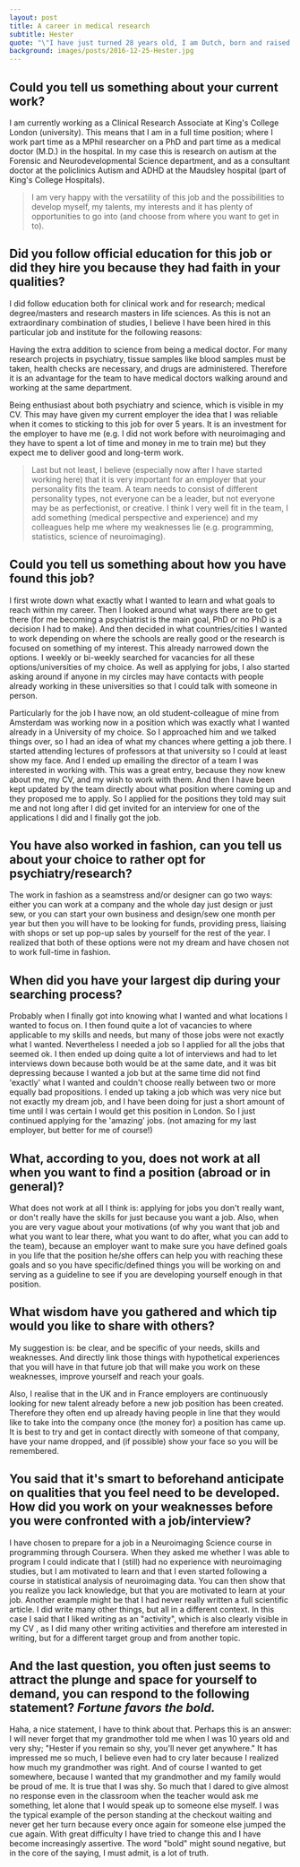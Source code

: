 ```yaml
---
layout: post
title: A career in medical research
subtitle: Hester
quote: "\"I have just turned 28 years old, I am Dutch, born and raised in the south of the Netherlands. I am a passionate dancer and love reading any genre books, eat with friends and family, visit art galleries or exhibitions. I enjoy very much creating and sewing clothes for which I have learned the skills from my grandmother and also during a one-year internship in a haute couture sewing atelier in Paris (Maison Adeline André).\""
background: images/posts/2016-12-25-Hester.jpg
---
```


## Could you tell us something about your current work?

I am currently working as a Clinical Research Associate at King's College London (university). This means that I am in a full time position; where I work part time as a MPhil researcher on a PhD and part time as a medical doctor (M.D.) in the hospital. In my case this is research on autism at the Forensic and Neurodevelopmental Science department, and as a consultant doctor at the policlinics Autism and ADHD at the Maudsley hospital (part of King's College Hospitals).

> I am very happy with the versatility of this job and the possibilities to develop myself, my talents, my interests and it has plenty of opportunities to go into (and choose from where you want to get in to).

## Did you follow official education for this job or did they hire you because they had faith in your qualities?

I did follow education both for clinical work and for research; medical degree/masters and research masters in life sciences. As this is not an extraordinary combination of studies, I believe I have been hired in this particular job and institute for the following reasons:

Having the extra addition to science from being a medical doctor. For many research projects in psychiatry, tissue samples like blood samples must be taken, health checks are necessary, and drugs are administered. Therefore it is an advantage for the team to have medical doctors walking around and working at the same department.

Being enthusiast about both psychiatry and science, which is visible in my CV. This may have given my current employer the idea that I was reliable when it comes to sticking to this job for over 5 years. It is an investment for the employer to have me (e.g. I did not work before with neuroimaging and they have to spent a lot of time and money in me to train me) but they expect me to deliver good and long-term work.

> Last but not least, I believe (especially now after I have started working here) that it is very important for an employer that your personality fits the team. A team needs to consist of different personality types, not everyone can be a leader, but not everyone may be as perfectionist, or creative. I think I very well fit in the team, I add something (medical perspective and experience) and my colleagues help me where my weaknesses lie (e.g. programming, statistics, science of neuroimaging).

## Could you tell us something about how you have found this job?

I first wrote down what exactly what I wanted to learn and what goals to reach within my career. Then I looked around what ways there are to get there (for me becoming a psychiatrist is the main goal, PhD or no PhD is a decision I had to make). And then decided in what countries/cities I wanted to work depending on where the schools are really good or the research is focused on something of my interest. This already narrowed down the options. I weekly or bi-weekly searched for vacancies for all these options/universities of my choice. As well as applying for jobs, I also started asking around if anyone in my circles may have contacts with people already working in these universities so that I could talk with someone in person.

Particularly for the job I have now, an old student-colleague of mine from Amsterdam was working now in a position which was exactly what I wanted already in a University of my choice. So I approached him and we talked things over, so I had an idea of what my chances where getting a job there. I started attending lectures of professors at that university so I could at least show my face. And I ended up emailing the director of a team I was interested in working with. This was a great entry, because they now knew about me, my CV, and my wish to work with them. And then I have been kept updated by the team directly about what position where coming up and they proposed me to apply. So I applied for the positions they told may suit me and not long after I did get invited for an interview for one of the applications I did and I finally got the job.

## You have also worked in fashion, can you tell us about your choice to rather opt for psychiatry/research?

The work in fashion as a seamstress and/or designer can go two ways: either you can work at a company and the whole day just design or just sew, or you can start your own business and design/sew one month per year but then you will have to be looking for funds, providing press, liaising with shops or set up pop-up sales by yourself for the rest of the year. I realized that both of these options were not my dream and have chosen not to work full-time in fashion.

## When did you have your largest dip during your searching process?

Probably when I finally got into knowing what I wanted and what locations I wanted to focus on. I then found quite a lot of vacancies to where applicable to my skills and needs, but many of those jobs were not exactly what I wanted. Nevertheless I needed a job so I applied for all the jobs that seemed ok. I then ended up doing quite a lot of interviews and had to let interviews down because both would be at the same date, and it was bit depressing because I wanted a job but at the same time did not find 'exactly' what I wanted and couldn't choose really between two or more equally bad propositions. I ended up taking a job which was very nice but not exactly my dream job, and I have been doing for just a short amount of time until I was certain I would get this position in London. So I just continued applying for the 'amazing' jobs. (not amazing for my last employer, but better for me of course!)

## What, according to you, does not work at all when you want to find a position (abroad or in general)?

What does not work at all I think is: applying for jobs you don't really want, or don't really have the skills for just because you want a job. Also, when you are very vague about your motivations (of why you want that job and what you want to lear there, what you want to do after, what you can add to the team), because an employer want to make sure you have defined goals in you life that the position he/she offers can help you with reaching these goals and so you have specific/defined things you will be working on and serving as a guideline to see if you are developing yourself enough in that position.

## What wisdom have you gathered and which tip would you like to share with others?

My suggestion is: be clear, and be specific of your needs, skills and weaknesses. And directly link those things with hypothetical experiences that you will have in that future job that will make you work on these weaknesses, improve yourself and reach your goals.

Also, I realise that in the UK and in France employers are continuously looking for new talent already before a new job position has been created. Therefore they often end up already having people in line that they would like to take into the company once (the money for) a position has came up. It is best to try and get in contact directly with someone of that company, have your name dropped, and (if possible) show your face so you will be remembered.

## You said that it's smart to beforehand anticipate on qualities that you feel need to be developed. How did you work on your weaknesses before you were confronted with a job/interview?

I have chosen to prepare for a job in a Neuroimaging Science course in programming through Coursera. When they asked me whether I was able to program I could indicate that I (still) had no experience with neuroimaging studies, but I am motivated to learn and that I even started following a course in statistical analysis of neuroimaging data. You can then show that you realize you lack knowledge, but that you are motivated to learn at your job.
Another example might be that I had never really written a full scientific article. I did write many other things, but all in a different context. In this case I said that I liked writing as an "activity", which is also clearly visible in my CV , as I did many other writing activities and therefore am interested in writing, but for a different target group and from another topic.

## And the last question, you often just seems to attract the plunge and space for yourself to demand, you can respond to the following statement? *Fortune favors the bold.* 

Haha, a nice statement, I have to think about that. Perhaps this is an answer: I will never forget that my grandmother told me when I was 10 years old and very shy; "Hester if you remain so shy, you'll never get anywhere." It has impressed me so much, I believe even had to cry later because I realized how much my grandmother was right. And of course I wanted to get somewhere, because I wanted that my grandmother and my family would be proud of me. It is true that I was shy. So much that I dared to give almost no response even in the classroom when the teacher would ask me something, let alone that I would speak up to someone else myself. I was the typical example of the person standing at the checkout waiting and never get her turn because every once again for someone else jumped the cue again. With great difficulty I have tried to change this and I have become increasingly assertive.
The word "bold" might sound negative, but in the core of the saying, I must admit, is a lot of truth.
